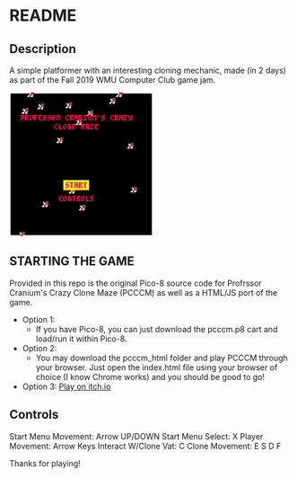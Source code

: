 # README
## Description
A simple platformer with an interesting cloning mechanic, made (in 2 days) as part of the Fall 2019 WMU Computer Club game jam.

![Professor Cranium's Crazy Clone Maze](./pcccm_1.gif)

## STARTING THE GAME
Provided in this repo is the original Pico-8 source code for Profrssor Cranium's Crazy Clone Maze (PCCCM)
as well as a HTML/JS port of the game. 
+ Option 1:
    - If you have Pico-8, you can just download the pcccm.p8 cart and load/run
      it within Pico-8. 
+ Option 2:
    - You may download the pcccm_html folder and play PCCCM through your browser. Just open the 
      index.html file using your browser of choice (I know Chrome works) and you should be good to go!
+ Option 3:
    [Play on itch.io](https://charlesddnoble.itch.io/pcccm)
## Controls
Start Menu Movement: Arrow UP/DOWN
Start Menu Select: X
Player Movement: Arrow Keys
Interact W/Clone Vat: C
Clone Movement: E S D F

Thanks for playing!

